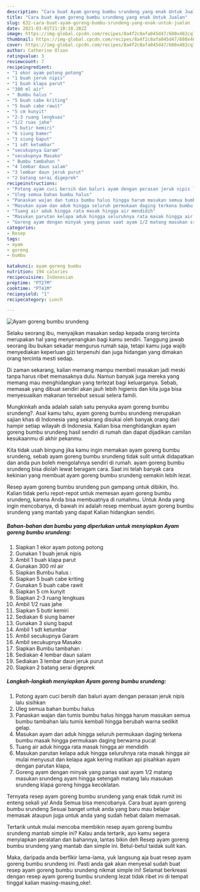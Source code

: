 ```yaml
---
description: "Cara buat Ayam goreng bumbu srundeng yang enak Untuk Jualan"
title: "Cara buat Ayam goreng bumbu srundeng yang enak Untuk Jualan"
slug: 632-cara-buat-ayam-goreng-bumbu-srundeng-yang-enak-untuk-jualan
date: 2021-03-01T21:10:18.282Z
image: https://img-global.cpcdn.com/recipes/8a4f2c8afa045d47/680x482cq70/ayam-goreng-bumbu-srundeng-foto-resep-utama.jpg
thumbnail: https://img-global.cpcdn.com/recipes/8a4f2c8afa045d47/680x482cq70/ayam-goreng-bumbu-srundeng-foto-resep-utama.jpg
cover: https://img-global.cpcdn.com/recipes/8a4f2c8afa045d47/680x482cq70/ayam-goreng-bumbu-srundeng-foto-resep-utama.jpg
author: Catherine Olson
ratingvalue: 3
reviewcount: 7
recipeingredient:
- "1 ekor ayam potong potong"
- "1 buah jeruk nipis"
- "1 buah klapa parut"
- "300 ml air"
- " Bumbu halus "
- "5 buah cabe kriting"
- "5 buah cabe rawit"
- "5 cm kunyit"
- "2-3 ruang lengkuas"
- "1/2 ruas jahe"
- "5 butir kemiri"
- "6 siung bamer"
- "3 siung baput"
- "1 sdt ketumbar"
- "secukupnya Garam"
- "secukupnya Masako"
- " Bumbu tambahan "
- "4 lembar daun salam"
- "3 lembar daun jeruk purut"
- "2 batang serai digeprek"
recipeinstructions:
- "Potong ayam cuci bersih dan baluri ayam dengan perasan jeruk nipis lalu sisihkan"
- "Uleg semua bahan bumbu halus"
- "Panaskan wajan dan tumis bumbu halus hingga harum masukan semua bumbu tambahan lalu tumis kembali hingga berubah warna sedikit gelap."
- "Masukan ayam dan aduk hingga seluruh permukaan daging terkena bumbu masak hingga permukaan daging berwarna pucat"
- "Tuang air aduk hingga rata masak hingga air mendidih"
- "Masukan parutan kelapa aduk hingga seluruhnya rata masak hingga air mulai menyusut dan kelapa agak kering matikan api pisahkan ayam dengan parutan klapa,"
- "Goreng ayam dengan minyak yang panas saat ayam 1/2 matang masukan srundeng ayam hingga setengah matang lalu masukan srundeng klapa goreng hingga kecoklatan."
categories:
- Resep
tags:
- ayam
- goreng
- bumbu

katakunci: ayam goreng bumbu 
nutrition: 194 calories
recipecuisine: Indonesian
preptime: "PT27M"
cooktime: "PT41M"
recipeyield: "1"
recipecategory: Lunch

---
```



![Ayam goreng bumbu srundeng](https://img-global.cpcdn.com/recipes/8a4f2c8afa045d47/680x482cq70/ayam-goreng-bumbu-srundeng-foto-resep-utama.jpg)

Selaku seorang ibu, menyajikan masakan sedap kepada orang tercinta merupakan hal yang menyenangkan bagi kamu sendiri. Tanggung jawab seorang ibu bukan sekadar mengurus rumah saja, tetapi kamu juga wajib menyediakan keperluan gizi terpenuhi dan juga hidangan yang dimakan orang tercinta mesti sedap.

Di zaman  sekarang, kalian memang mampu membeli masakan jadi meski tanpa harus ribet memasaknya dulu. Namun banyak juga mereka yang memang mau menghidangkan yang terlezat bagi keluarganya. Sebab, memasak yang dibuat sendiri akan jauh lebih higienis dan kita juga bisa menyesuaikan makanan tersebut sesuai selera famili. 



Mungkinkah anda adalah salah satu penyuka ayam goreng bumbu srundeng?. Asal kamu tahu, ayam goreng bumbu srundeng merupakan sajian khas di Indonesia yang sekarang disukai oleh banyak orang dari hampir setiap wilayah di Indonesia. Kalian bisa menghidangkan ayam goreng bumbu srundeng hasil sendiri di rumah dan dapat dijadikan camilan kesukaanmu di akhir pekanmu.

Kita tidak usah bingung jika kamu ingin memakan ayam goreng bumbu srundeng, sebab ayam goreng bumbu srundeng tidak sulit untuk didapatkan dan anda pun boleh mengolahnya sendiri di rumah. ayam goreng bumbu srundeng bisa diolah lewat beragam cara. Saat ini telah banyak cara kekinian yang membuat ayam goreng bumbu srundeng semakin lebih lezat.

Resep ayam goreng bumbu srundeng pun gampang untuk dibikin, lho. Kalian tidak perlu repot-repot untuk memesan ayam goreng bumbu srundeng, karena Anda bisa membuatnya di rumahmu. Untuk Anda yang ingin mencobanya, di bawah ini adalah resep membuat ayam goreng bumbu srundeng yang mantab yang dapat Kalian hidangkan sendiri.

<!--inarticleads1-->

##### Bahan-bahan dan bumbu yang diperlukan untuk menyiapkan Ayam goreng bumbu srundeng:

1. Siapkan 1 ekor ayam potong potong
1. Gunakan 1 buah jeruk nipis
1. Ambil 1 buah klapa parut
1. Gunakan 300 ml air
1. Siapkan  Bumbu halus :
1. Siapkan 5 buah cabe kriting
1. Gunakan 5 buah cabe rawit
1. Siapkan 5 cm kunyit
1. Siapkan 2-3 ruang lengkuas
1. Ambil 1/2 ruas jahe
1. Siapkan 5 butir kemiri
1. Sediakan 6 siung bamer
1. Gunakan 3 siung baput
1. Ambil 1 sdt ketumbar
1. Ambil secukupnya Garam
1. Ambil secukupnya Masako
1. Siapkan  Bumbu tambahan :
1. Sediakan 4 lembar daun salam
1. Sediakan 3 lembar daun jeruk purut
1. Siapkan 2 batang serai digeprek




<!--inarticleads2-->

##### Langkah-langkah menyiapkan Ayam goreng bumbu srundeng:

1. Potong ayam cuci bersih dan baluri ayam dengan perasan jeruk nipis lalu sisihkan
1. Uleg semua bahan bumbu halus
1. Panaskan wajan dan tumis bumbu halus hingga harum masukan semua bumbu tambahan lalu tumis kembali hingga berubah warna sedikit gelap.
1. Masukan ayam dan aduk hingga seluruh permukaan daging terkena bumbu masak hingga permukaan daging berwarna pucat
1. Tuang air aduk hingga rata masak hingga air mendidih
1. Masukan parutan kelapa aduk hingga seluruhnya rata masak hingga air mulai menyusut dan kelapa agak kering matikan api pisahkan ayam dengan parutan klapa,
1. Goreng ayam dengan minyak yang panas saat ayam 1/2 matang masukan srundeng ayam hingga setengah matang lalu masukan srundeng klapa goreng hingga kecoklatan.




Ternyata resep ayam goreng bumbu srundeng yang enak tidak rumit ini enteng sekali ya! Anda Semua bisa mencobanya. Cara buat ayam goreng bumbu srundeng Sesuai banget untuk anda yang baru mau belajar memasak ataupun juga untuk anda yang sudah hebat dalam memasak.

Tertarik untuk mulai mencoba membikin resep ayam goreng bumbu srundeng mantab simple ini? Kalau anda tertarik, ayo kamu segera menyiapkan peralatan dan bahannya, lantas bikin deh Resep ayam goreng bumbu srundeng yang mantab dan simple ini. Betul-betul taidak sulit kan. 

Maka, daripada anda berfikir lama-lama, yuk langsung aja buat resep ayam goreng bumbu srundeng ini. Pasti anda gak akan menyesal sudah buat resep ayam goreng bumbu srundeng nikmat simple ini! Selamat berkreasi dengan resep ayam goreng bumbu srundeng lezat tidak ribet ini di tempat tinggal kalian masing-masing,oke!.

